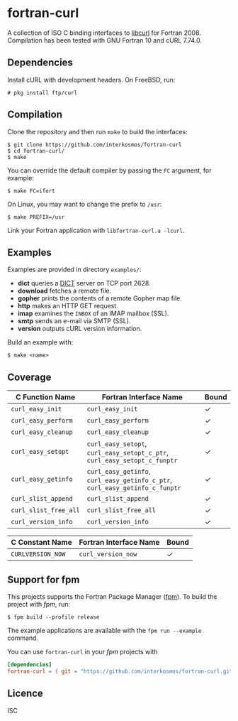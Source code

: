# fortran-curl
A collection of ISO C binding interfaces to
[libcurl](https://curl.haxx.se/libcurl/) for Fortran 2008. Compilation has been
tested with GNU Fortran 10 and cURL 7.74.0.

## Dependencies
Install cURL with development headers. On FreeBSD, run:

```
# pkg install ftp/curl
```

## Compilation
Clone the repository and then run `make` to build the interfaces:

```
$ git clone https://github.com/interkosmos/fortran-curl
$ cd fortran-curl/
$ make
```

You can override the default compiler by passing the `FC` argument, for example:

```
$ make FC=ifort
```

On Linux, you may want to change the prefix to `/usr`:

```
$ make PREFIX=/usr
```

Link your Fortran application with `libfortran-curl.a -lcurl`.

## Examples
Examples are provided in directory `examples/`:

* **dict** queries a [DICT](https://en.wikipedia.org/wiki/DICT) server on TCP port 2628.
* **download** fetches a remote file.
* **gopher** prints the contents of a remote Gopher map file.
* **http** makes an HTTP GET request.
* **imap** examines the `INBOX` of an IMAP mailbox (SSL).
* **smtp** sends an e-mail via SMTP (SSL).
* **version** outputs cURL version information.

Build an example with:

```
$ make <name>
```

## Coverage
| C Function Name       | Fortran Interface Name                                                    | Bound |
|-----------------------|------------------------------------------------------------------------------|-------|
| `curl_easy_init`      | `curl_easy_init`                                                             | ✓     |
| `curl_easy_perform`   | `curl_easy_perform`                                                          | ✓     |
| `curl_easy_cleanup`   | `curl_easy_cleanup`                                                          | ✓     |
| `curl_easy_setopt`    | `curl_easy_setopt`, `curl_easy_setopt_c_ptr`, `curl_easy_setopt_c_funptr`    | ✓     |
| `curl_easy_getinfo`   | `curl_easy_getinfo`, `curl_easy_getinfo_c_ptr`, `curl_easy_getinfo_c_funptr` | ✓     |
| `curl_slist_append`   | `curl_slist_append`                                                          | ✓     |
| `curl_slist_free_all` | `curl_slist_free_all`                                                        | ✓     |
| `curl_version_info`   | `curl_version_info`                                                          | ✓     |

| C Constant Name     | Fortran Interface Name | Bound |
|---------------------|------------------------|-------|
| `CURLVERSION_NOW`   | `curl_version_now`     | ✓     |

## Support for fpm
This projects supports the Fortran Package Manager
([fpm](https://github.com/fortran-lang/fpm)). To build the project with *fpm*,
run:

```
$ fpm build --profile release
```

The example applications are available with the ``fpm run --example`` command.

You can use ``fortran-curl`` in your *fpm* projects with

```toml
[dependencies]
fortran-curl = { git = "https://github.com/interkosmos/fortran-curl.git" }
```

## Licence
ISC
